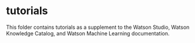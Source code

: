 # tutorials
This folder contains tutorials as a supplement to the Watson Studio, Watson Knowledge Catalog, and Watson Machine Learning documentation.
